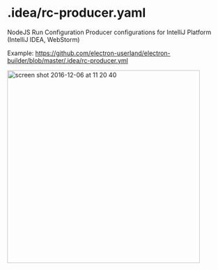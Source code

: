 # .idea/rc-producer.yaml

NodeJS Run Configuration Producer configurations for IntelliJ Platform (IntelliJ IDEA, WebStorm)

Example: https://github.com/electron-userland/electron-builder/blob/master/.idea/rc-producer.yml

<img width="442" alt="screen shot 2016-12-06 at 11 20 40" src="https://cloud.githubusercontent.com/assets/350686/20921813/195b0168-bba6-11e6-9076-8de8bd1dd0e9.png">
